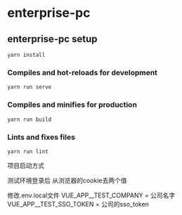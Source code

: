 # enterprise-pc

## enterprise-pc setup
```
yarn install
```

### Compiles and hot-reloads for development
```
yarn run serve
```

### Compiles and minifies for production
```
yarn run build
```

### Lints and fixes files
```
yarn run lint
```

项目启动方式

测试环境登录后  从浏览器的cookie去两个值

修改.env.local文件
VUE_APP__TEST_COMPANY = 公司名字
VUE_APP__TEST_SSO_TOKEN = 公司的sso_token